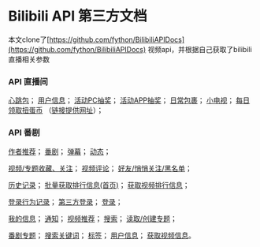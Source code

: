 # Bilibili API 第三方文档
本文clone了[https://github.com/fython/BilibiliAPIDocs](https://github.com/fython/BilibiliAPIDocs)
视频api，并根据自己获取了bilibili直播相关参数
### API 直播间
[心跳包](./API.heartbeat.md)；
[用户信息](./API.getUserInfo.md)；
[活动PC抽奖](./API.Raffle.md)；
[活动APP抽奖](./API.YunYing.md)；
[日常包裹](./API.receive_daily_bag.md)；
[小电视](./API.smalltv.md)；
[每日领取扭蛋币](./API.Leafking.md)
（[链接提供网址](https://github.com/lzghzr/bilive_client/issues/60)）；

### API 番剧
[作者推荐](./API.author_recommend.md)；
[番剧](./API.bangumi.md)；
[弹幕](./API.comment.md)；
[动态](./API.dynamic.md)；

[视频/专题收藏、关注](./API.favourite.md)；
[视频评论](./API.feedback.md)；
[好友/悄悄关注/黑名单](./API.friend.md)；

[历史记录](./API.history.md)；
[批量获取排行信息(首页)](./API.index.md)；
[获取视频排行信息](./API.list.md)；

[登录行为记录](./API.log.md)；
[第三方登录](./API.login.3rd.md)；
[登录](./API.login.md)；

[我的信息](./API.myinfo.md)；
[通知](./API.notify.md)；
[视频推荐](./API.recommend.md)；
[搜索](./API.search.md)；
[读取/创建专题](./API.sp.md)；

[番剧专题](./API.spview.md)；
[搜索关键词](./API.suggest.md)；
[标签](./API.tags.md)；
[用户信息](./API.userinfo.md)；
[获取视频信息](./API.view.md)。